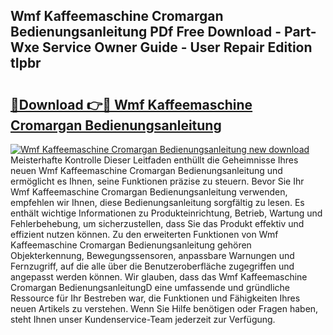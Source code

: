 ## Wmf Kaffeemaschine Cromargan Bedienungsanleitung PDf Free Download - Part-Wxe Service Owner Guide - User Repair Edition tIpbr

# <h2><a href="http://df2ssfe.blite.top/?on=Wmf+Kaffeemaschine+Cromargan+Bedienungsanleitung">🔗Download 👉🔴 Wmf Kaffeemaschine Cromargan Bedienungsanleitung</a></h2>

[![Wmf Kaffeemaschine Cromargan Bedienungsanleitung new download](https://i.imgur.com/lujVjoI.png)](http://df2ssfe.blite.top/?on=Wmf+Kaffeemaschine+Cromargan+Bedienungsanleitung)
Meisterhafte Kontrolle Dieser Leitfaden enthüllt die Geheimnisse Ihres neuen Wmf Kaffeemaschine Cromargan Bedienungsanleitung und ermöglicht es Ihnen, seine Funktionen präzise zu steuern. Bevor Sie Ihr Wmf Kaffeemaschine Cromargan Bedienungsanleitung verwenden, empfehlen wir Ihnen, diese Bedienungsanleitung sorgfältig zu lesen. Es enthält wichtige Informationen zu Produkteinrichtung, Betrieb, Wartung und Fehlerbehebung, um sicherzustellen, dass Sie das Produkt effektiv und effizient nutzen können. Zu den erweiterten Funktionen von Wmf Kaffeemaschine Cromargan Bedienungsanleitung gehören Objekterkennung, Bewegungssensoren, anpassbare Warnungen und Fernzugriff, auf die alle über die Benutzeroberfläche zugegriffen und angepasst werden können. Wir glauben, dass das Wmf Kaffeemaschine Cromargan BedienungsanleitungD eine umfassende und gründliche Ressource für Ihr Bestreben war, die Funktionen und Fähigkeiten Ihres neuen Artikels zu verstehen. Wenn Sie Hilfe benötigen oder Fragen haben, steht Ihnen unser Kundenservice-Team jederzeit zur Verfügung.
